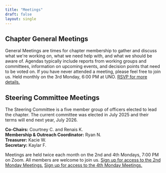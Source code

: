 ```yaml
---
title: "Meetings"
draft: false
layout: single
---
```


## Chapter General Meetings

General Meetings are times for chapter membership to gather and discuss what
we're working on, what we need help with, and what we should be aware of.
Agendas typically include reports from working groups and committees,
information on upcoming events, and decision points that need to be voted on.
If you have never attended a meeting, please feel free to join us. Held monthly
on the 3rd Monday, 6:00 PM at UNO.
[RSVP for more details.](https://docs.google.com/document/d/1XQK7C1sK4nRD_mrA3uLIq2J7Pr-jU2ooNO5NhaTUKfo/edit?usp=sharing)

## Steering Committee Meetings

The Steering Committee is a five member group of officers elected to lead the
chapter. The current committee was elected in July 2025 and their terms will end next year, July 2026.

**Co-Chairs:** Courtney C. and Renais K.  
**Membership & Outreach Coordinator:** Ryan N.  
**Treasurer:** Kacie W.  
**Secretary:** Kaylar F.

Meetings are held twice each month on the 2nd and 4th Mondays, 7:00 PM on
Zoom. All members are welcome to join us.
[Sign up for access to the 2nd Monday Meetings.](https://dsausa.zoom.us/meeting/register/X_j18Aj7Rlar8rMcPgWHyw#/registration)
[Sign up for access to the 4th Monday Meetings.](https://dsausa.zoom.us/meeting/register/SvCEDSSfSu-H0Wo-MlA0pw#/registration)
